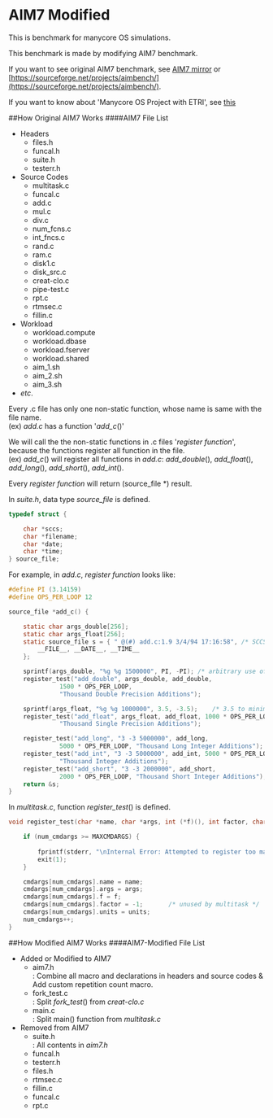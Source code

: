 AIM7 Modified
=================================
This is benchmark for manycore OS simulations. <br />

This benchmark is made by modifying AIM7 benchmark. <br />

If you want to see original AIM7 benchmark, see [AIM7 mirror](https://github.com/BellScurry/aim7-mirror) or [https://sourceforge.net/projects/aimbench/](https://sourceforge.net/projects/aimbench/). <br />

If you want to know about 'Manycore OS Project with ETRI', see [this](http://manycoreos.synology.me/MediaWiki/index.php?title=%EB%B6%84%ED%95%A0%ED%98%95_%EA%B5%AC%EC%A1%B0_%EC%8B%9C%EB%AE%AC%EB%A0%88%EC%9D%B4%EC%85%98)

##How Original AIM7 Works
####AIM7 File List
- Headers
  - files.h
  - funcal.h
  - suite.h
  - testerr.h
- Source Codes
  - multitask.c
  - funcal.c
  - add.c
  - mul.c
  - div.c
  - num\_fcns.c
  - int\_fncs.c
  - rand.c
  - ram.c
  - disk1.c
  - disk\_src.c
  - creat-clo.c
  - pipe-test.c
  - rpt.c
  - rtmsec.c
  - fillin.c
- Workload
  - workload.compute
  - workload.dbase
  - workload.fserver
  - workload.shared
  - aim\_1.sh
  - aim\_2.sh
  - aim\_3.sh
- _etc_.

Every .c file has only one non-static function, whose name is same with the file name. <br />
(ex) *add.c* has a function '*add\_c*()'

We will call the the non-static functions in .c files '_register function_', because the functions register all function in the file. <br />
(ex) *add\_c*() will register all functions in *add.c*: *add\_double*(), *add\_float*(), *add\_long*(), *add\_short*(), *add\_int*().

Every _register function_ will return (source\_file \*) result.

In _suite.h_, data type *source\_file* is defined.
```c
typedef struct {

    char *sccs;
    char *filename;
    char *date;
    char *time;
} source_file;
```

For example, in _add.c_, _register function_ looks like:
```c
#define PI (3.14159)
#define OPS_PER_LOOP 12

source_file *add_c() {

	static char args_double[256];
	static char args_float[256];
	static source_file s = { " @(#) add.c:1.9 3/4/94 17:16:58",	/* SCCS info */
		__FILE__, __DATE__, __TIME__
	};

	sprintf(args_double, "%g %g 1500000", PI, -PI);	/* arbitrary use of pi */
	register_test("add_double", args_double, add_double,
		      1500 * OPS_PER_LOOP,
		      "Thousand Double Precision Additions");

	sprintf(args_float, "%g %g 1000000", 3.5, -3.5);	/* 3.5 to minimize round-off error */
	register_test("add_float", args_float, add_float, 1000 * OPS_PER_LOOP,
		      "Thousand Single Precision Additions");

	register_test("add_long", "3 -3 5000000", add_long,
		      5000 * OPS_PER_LOOP, "Thousand Long Integer Additions");
	register_test("add_int", "3 -3 5000000", add_int, 5000 * OPS_PER_LOOP,
		      "Thousand Integer Additions");
	register_test("add_short", "3 -3 2000000", add_short,
		      2000 * OPS_PER_LOOP, "Thousand Short Integer Additions");
	return &s;
}
```

In _multitask.c_, function *register\_test*() is defined.
```c
void register_test(char *name, char *args, int (*f)(), int factor, char *units) {

    if (num_cmdargs >= MAXCMDARGS) {
	
        fprintf(stderr, "\nInternal Error: Attempted to register too many tests.\n");
		exit(1);
	}

	cmdargs[num_cmdargs].name = name;
	cmdargs[num_cmdargs].args = args;
	cmdargs[num_cmdargs].f = f;
	cmdargs[num_cmdargs].factor = -1;	    /* unused by multitask */
	cmdargs[num_cmdargs].units = units;
	num_cmdargs++;
}
```

##How Modified AIM7 Works
####AIM7-Modified File List
- Added or Modified to AIM7
  - aim7.h
  <br />: Combine all macro and declarations in headers and source codes & Add custom repetition count macro. 
  - fork\_test.c
  <br />: Split *fork\_test*() from _creat-clo.c_
  - main.c
  <br />: Split main() function from _multitask.c_
- Removed from AIM7
  - suite.h
  <br />: All contents in _aim7.h_
  - funcal.h
  - testerr.h
  - files.h
  - rtmsec.c
  - fillin.c
  - funcal.c
  - rpt.c
